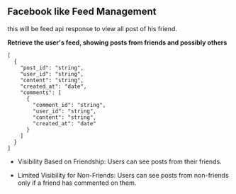 ## Facebook like Feed Management

this will be feed api response to view all post of his friend. 

**Retrieve the user's feed, showing posts from friends and possibly others**
```
[
  {
    "post_id": "string",
    "user_id": "string",
    "content": "string",
    "created_at": "date",
    "comments": [
      {
        "comment_id": "string",
        "user_id": "string",
        "content": "string",
        "created_at": "date"
      }
    ]
  }
]

```

- Visibility Based on Friendship: Users can see posts from their friends.

- Limited Visibility for Non-Friends: Users can see posts from non-friends only if a friend has commented on them.